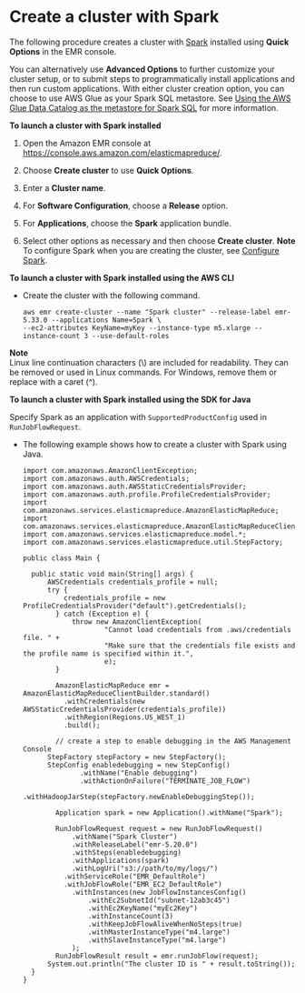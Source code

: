 # Create a cluster with Spark<a name="emr-spark-launch"></a>

The following procedure creates a cluster with [Spark](https://aws.amazon.com/big-data/what-is-spark/) installed using **Quick Options** in the EMR console\.

You can alternatively use **Advanced Options** to further customize your cluster setup, or to submit steps to programmatically install applications and then run custom applications\. With either cluster creation option, you can choose to use AWS Glue as your Spark SQL metastore\. See [Using the AWS Glue Data Catalog as the metastore for Spark SQL](emr-spark-glue.md) for more information\.

**To launch a cluster with Spark installed**

1. Open the Amazon EMR console at [https://console\.aws\.amazon\.com/elasticmapreduce/](https://console.aws.amazon.com/elasticmapreduce/)\.

1. Choose **Create cluster** to use **Quick Options**\.

1. Enter a **Cluster name**\.

1.  For **Software Configuration**, choose a **Release** option\.

1.  For **Applications**, choose the **Spark** application bundle\.

1.  Select other options as necessary and then choose **Create cluster**\.
**Note**  
To configure Spark when you are creating the cluster, see [Configure Spark](emr-spark-configure.md)\.

**To launch a cluster with Spark installed using the AWS CLI**
+ Create the cluster with the following command\.

  ```
  aws emr create-cluster --name "Spark cluster" --release-label emr-5.33.0 --applications Name=Spark \
  --ec2-attributes KeyName=myKey --instance-type m5.xlarge --instance-count 3 --use-default-roles
  ```

**Note**  
Linux line continuation characters \(\\\) are included for readability\. They can be removed or used in Linux commands\. For Windows, remove them or replace with a caret \(^\)\.

**To launch a cluster with Spark installed using the SDK for Java**

Specify Spark as an application with `SupportedProductConfig` used in `RunJobFlowRequest`\.
+ The following example shows how to create a cluster with Spark using Java\.

  ```
  import com.amazonaws.AmazonClientException;
  import com.amazonaws.auth.AWSCredentials;
  import com.amazonaws.auth.AWSStaticCredentialsProvider;
  import com.amazonaws.auth.profile.ProfileCredentialsProvider;
  import com.amazonaws.services.elasticmapreduce.AmazonElasticMapReduce;
  import com.amazonaws.services.elasticmapreduce.AmazonElasticMapReduceClientBuilder;
  import com.amazonaws.services.elasticmapreduce.model.*;
  import com.amazonaws.services.elasticmapreduce.util.StepFactory;
  
  public class Main {
  
  	public static void main(String[] args) {
  		AWSCredentials credentials_profile = null;		
  		try {
  			credentials_profile = new ProfileCredentialsProvider("default").getCredentials();
          } catch (Exception e) {
              throw new AmazonClientException(
                      "Cannot load credentials from .aws/credentials file. " +
                      "Make sure that the credentials file exists and the profile name is specified within it.",
                      e);
          }
          
          AmazonElasticMapReduce emr = AmazonElasticMapReduceClientBuilder.standard()
  			.withCredentials(new AWSStaticCredentialsProvider(credentials_profile))
  			.withRegion(Regions.US_WEST_1)
  			.build();
          
          // create a step to enable debugging in the AWS Management Console
  		StepFactory stepFactory = new StepFactory(); 
  		StepConfig enabledebugging = new StepConfig()
     			.withName("Enable debugging")
     			.withActionOnFailure("TERMINATE_JOB_FLOW")
     			.withHadoopJarStep(stepFactory.newEnableDebuggingStep());
          
          Application spark = new Application().withName("Spark");
  
          RunJobFlowRequest request = new RunJobFlowRequest()
              .withName("Spark Cluster")
              .withReleaseLabel("emr-5.20.0")
              .withSteps(enabledebugging)
              .withApplications(spark)
              .withLogUri("s3://path/to/my/logs/")
  	       	.withServiceRole("EMR_DefaultRole") 
  	       	.withJobFlowRole("EMR_EC2_DefaultRole") 
              .withInstances(new JobFlowInstancesConfig()
                  .withEc2SubnetId("subnet-12ab3c45")
                  .withEc2KeyName("myEc2Key")
                  .withInstanceCount(3)
                  .withKeepJobFlowAliveWhenNoSteps(true)
                  .withMasterInstanceType("m4.large")
                  .withSlaveInstanceType("m4.large")
              );			
          RunJobFlowResult result = emr.runJobFlow(request);  
  	    System.out.println("The cluster ID is " + result.toString());
  	}
  }
  ```